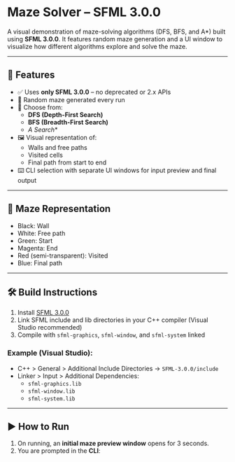 # Maze Solver – SFML 3.0.0

A visual demonstration of maze-solving algorithms (DFS, BFS, and A*) built using **SFML 3.0.0**. It features random maze generation and a UI window to visualize how different algorithms explore and solve the maze.

---

## 📌 Features

- ✅ Uses **only SFML 3.0.0** – no deprecated or 2.x APIs
- 🎲 Random maze generated every run
- 🧭 Choose from:
  - **DFS (Depth-First Search)**
  - **BFS (Breadth-First Search)**
  - **A* Search**
- 🖼️ Visual representation of:
  - Walls and free paths
  - Visited cells
  - Final path from start to end
- ⌨️ CLI selection with separate UI windows for input preview and final output

---

## 🧱 Maze Representation

- Black: Wall
- White: Free path
- Green: Start
- Magenta: End
- Red (semi-transparent): Visited
- Blue: Final path

---

## 🛠️ Build Instructions

1. Install [SFML 3.0.0](https://www.sfml-dev.org/download.php)
2. Link SFML include and lib directories in your C++ compiler (Visual Studio recommended)
3. Compile with `sfml-graphics`, `sfml-window`, and `sfml-system` linked

### Example (Visual Studio):

- C++ > General > Additional Include Directories → `SFML-3.0.0/include`
- Linker > Input > Additional Dependencies:
  - `sfml-graphics.lib`
  - `sfml-window.lib`
  - `sfml-system.lib`

---

## ▶️ How to Run

1. On running, an **initial maze preview window** opens for 3 seconds.
2. You are prompted in the **CLI**:

